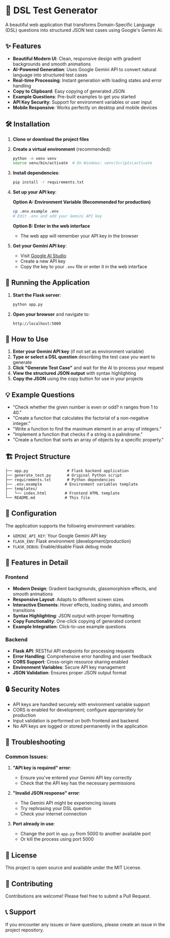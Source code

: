 # 🚀 DSL Test Generator

A beautiful web application that transforms Domain-Specific Language (DSL) questions into structured JSON test cases using Google's Gemini AI.

## ✨ Features

- **Beautiful Modern UI**: Clean, responsive design with gradient backgrounds and smooth animations
- **AI-Powered Generation**: Uses Google Gemini API to convert natural language into structured test cases
- **Real-time Processing**: Instant generation with loading states and error handling
- **Copy to Clipboard**: Easy copying of generated JSON
- **Example Questions**: Pre-built examples to get you started
- **API Key Security**: Support for environment variables or user input
- **Mobile Responsive**: Works perfectly on desktop and mobile devices

## 🛠️ Installation

1. **Clone or download the project files**

2. **Create a virtual environment** (recommended):
   ```bash
   python -m venv venv
   source venv/bin/activate  # On Windows: venv\Scripts\activate
   ```

3. **Install dependencies**:
   ```bash
   pip install -r requirements.txt
   ```

4. **Set up your API key**:
   
   **Option A: Environment Variable (Recommended for production)**
   ```bash
   cp .env.example .env
   # Edit .env and add your Gemini API key
   ```
   
   **Option B: Enter in the web interface**
   - The web app will remember your API key in the browser

5. **Get your Gemini API key**:
   - Visit [Google AI Studio](https://makersuite.google.com/app/apikey)
   - Create a new API key
   - Copy the key to your `.env` file or enter it in the web interface

## 🚀 Running the Application

1. **Start the Flask server**:
   ```bash
   python app.py
   ```

2. **Open your browser** and navigate to:
   ```
   http://localhost:5000
   ```

## 📖 How to Use

1. **Enter your Gemini API key** (if not set as environment variable)
2. **Type or select a DSL question** describing the test case you want to generate
3. **Click "Generate Test Case"** and wait for the AI to process your request
4. **View the structured JSON output** with syntax highlighting
5. **Copy the JSON** using the copy button for use in your projects

## 💡 Example Questions

- "Check whether the given number is even or odd? n ranges from 1 to 40."
- "Create a function that calculates the factorial of a non-negative integer."
- "Write a function to find the maximum element in an array of integers."
- "Implement a function that checks if a string is a palindrome."
- "Create a function that sorts an array of objects by a specific property."

## 🏗️ Project Structure

```
├── app.py                 # Flask backend application
├── generate_test.py       # Original Python script
├── requirements.txt       # Python dependencies
├── .env.example          # Environment variables template
├── templates/
│   └── index.html        # Frontend HTML template
└── README.md             # This file
```

## 🔧 Configuration

The application supports the following environment variables:

- `GEMINI_API_KEY`: Your Google Gemini API key
- `FLASK_ENV`: Flask environment (development/production)
- `FLASK_DEBUG`: Enable/disable Flask debug mode

## 🎨 Features in Detail

### Frontend
- **Modern Design**: Gradient backgrounds, glassmorphism effects, and smooth animations
- **Responsive Layout**: Adapts to different screen sizes
- **Interactive Elements**: Hover effects, loading states, and smooth transitions
- **Syntax Highlighting**: JSON output with proper formatting
- **Copy Functionality**: One-click copying of generated content
- **Example Integration**: Click-to-use example questions

### Backend
- **Flask API**: RESTful API endpoints for processing requests
- **Error Handling**: Comprehensive error handling and user feedback
- **CORS Support**: Cross-origin resource sharing enabled
- **Environment Variables**: Secure API key management
- **JSON Validation**: Ensures proper JSON output format

## 🔒 Security Notes

- API keys are handled securely with environment variable support
- CORS is enabled for development; configure appropriately for production
- Input validation is performed on both frontend and backend
- No API keys are logged or stored permanently in the application

## 🐛 Troubleshooting

### Common Issues:

1. **"API key is required" error**:
   - Ensure you've entered your Gemini API key correctly
   - Check that the API key has the necessary permissions

2. **"Invalid JSON response" error**:
   - The Gemini API might be experiencing issues
   - Try rephrasing your DSL question
   - Check your internet connection

3. **Port already in use**:
   - Change the port in `app.py` from 5000 to another available port
   - Or kill the process using port 5000

## 📝 License

This project is open source and available under the MIT License.

## 🤝 Contributing

Contributions are welcome! Please feel free to submit a Pull Request.

## 📞 Support

If you encounter any issues or have questions, please create an issue in the project repository.
